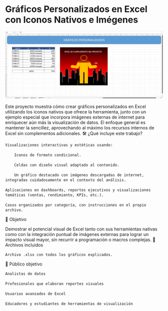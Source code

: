 <h1>Gráficos Personalizados en Excel con Iconos Nativos e Imégenes</h1>

![Preview](GRAFICOS/graficos-personalizados.png)

Este proyecto muestra cómo crear gráficos personalizados en Excel utilizando los iconos nativos que ofrece la herramienta, junto con un ejemplo especial que incorpora imágenes externas de internet para enriquecer aún más la visualización de datos. El enfoque general es mantener la sencillez, aprovechando al máximo los recursos internos de Excel sin complementos adicionales.
🛠️ ¿Qué incluye este trabajo?

    Visualizaciones interactivas y estéticas usando:

        Iconos de formato condicional.

        Celdas con diseño visual adaptado al contenido.

        Un gráfico destacado con imágenes descargadas de internet, integradas cuidadosamente en el contexto del análisis.

    Aplicaciones en dashboards, reportes ejecutivos y visualizaciones temáticas (ventas, rendimiento, KPIs, etc.).

    Casos organizados por categoría, con instrucciones en el propio archivo.

🎯 Objetivo

Demostrar el potencial visual de Excel tanto con sus herramientas nativas como con la integración puntual de imágenes externas para lograr un impacto visual mayor, sin recurrir a programación o macros complejas.
📎 Archivos incluidos

    Archivo .xlsx con todos los gráficos explicados.

🧠 Público objetivo

    Analistas de datos

    Profesionales que elaboran reportes visuales

    Usuarios avanzados de Excel

    Educadores y estudiantes de herramientas de visualización
